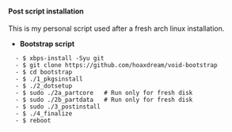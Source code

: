 #### Post script installation

This is my personal script used after a fresh arch linux installation.

- **Bootstrap script**
```
  - $ xbps-install -Syu git
  - $ git clone https://github.com/hoaxdream/void-bootstrap
  - $ cd bootstrap
  - $ ./1_pkgsinstall
  - $ ./2_dotsetup
  - $ sudo ./2a_partcore   # Run only for fresh disk
  - $ sudo ./2b_partdata   # Run only for fresh disk
  - $ sudo ./3_postinstall
  - $ ./4_finalize
  - $ reboot
```
